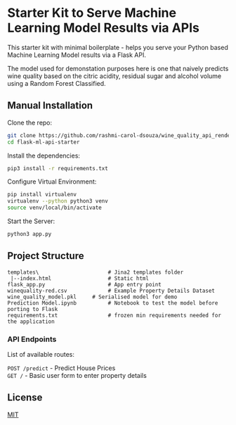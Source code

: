 # Starter Kit to Serve Machine Learning Model Results via APIs

This starter kit with minimal boilerplate - helps you serve your Python based Machine Learning Model results via a Flask API.

The model used for demonstation purposes here is one that naively predicts wine quality based on the citric acidity, residual sugar and alcohol volume using a Random Forest Classified.

## Manual Installation

Clone the repo:

```bash
git clone https://github.com/rashmi-carol-dsouza/wine_quality_api_render
cd flask-ml-api-starter
```

Install the dependencies:

```bash
pip3 install -r requirements.txt
```

Configure Virtual Environment:

```bash
pip install virtualenv
virtualenv --python python3 venv
source venv/local/bin/activate
```

Start the Server:

```bash
python3 app.py
```

## Project Structure

```
templates\                      # Jina2 templates folder
 |--index.html                  # Static html
flask_app.py                    # App entry point
winequality-red.csv             # Example Property Details Dataset
wine_quality_model.pkl     # Serialised model for demo
Prediction Model.ipynb          # Notebook to test the model before porting to Flask
requirements.txt                # frozen min requirements needed for the application
```

### API Endpoints

List of available routes:

`POST /predict` - Predict House Prices\
`GET /` - Basic user form to enter property details


## License

[MIT](LICENSE)
